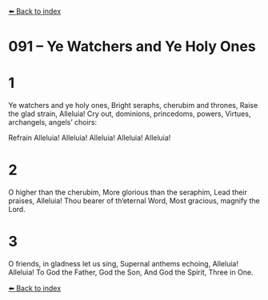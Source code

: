 [⬅️ Back to index](../README.md)

# 091 – Ye Watchers and Ye Holy Ones


# 1
Ye watchers and ye holy ones,
Bright seraphs, cherubim and thrones,
Raise the glad strain, Alleluia!
Cry out, dominions, princedoms, powers,
Virtues, archangels, angels’ choirs:

Refrain
Alleluia! Alleluia!
Alleluia! Alleluia!
Alleluia!

# 2
O higher than the cherubim,
More glorious than the seraphim,
Lead their praises, Alleluia!
Thou bearer of th’eternal Word,
Most gracious, magnify the Lord.

# 3
O friends, in gladness let us sing,
Supernal anthems echoing,
Alleluia! Alleluia!
To God the Father, God the Son,
And God the Spirit, Three in One.

[⬅️ Back to index](../README.md)
